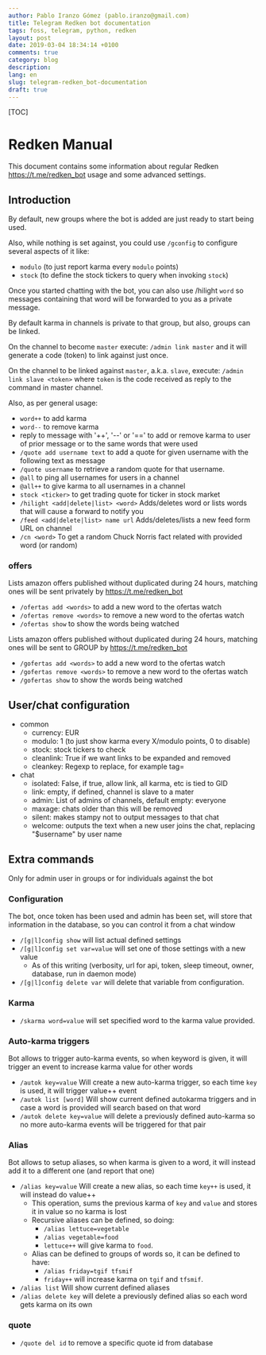 ```yaml
---
author: Pablo Iranzo Gómez (pablo.iranzo@gmail.com)
title: Telegram Redken bot documentation
tags: foss, telegram, python, redken
layout: post
date: 2019-03-04 18:34:14 +0100
comments: true
category: blog
description:
lang: en
slug: telegram-redken_bot-documentation
draft: true
---
```


[TOC]

# Redken Manual

This document contains some information about regular Redken <https://t.me/redken_bot> usage and some advanced settings.

## Introduction

By default, new groups where the bot is added are just ready to start being used.

Also, while nothing is set against, you could use `/gconfig` to configure several aspects of it like:

- `modulo` (to just report karma every `modulo` points)
- `stock` (to define the stock tickers to query when invoking `stock`)

Once you started chatting with the bot, you can also use /hilight `word` so messages containing that word will be forwarded to you as a private message.

By default karma in channels is private to that group, but also, groups can be linked.

On the channel to become `master` execute: `/admin link master` and it will generate a code (token) to link against just once.

On the channel to be linked against `master`, a.k.a. `slave`, execute: `/admin link slave <token>` where `token` is the code received as reply to the command in master channel.

Also, as per general usage:

- `word++` to add karma
- `word--` to remove karma
- reply to message with '++', '--' or '==' to add or remove karma to user of prior message or to the same words that were used
- `/quote add username text` to add a quote for given username with the following text as message
- `/quote username` to retrieve a random quote for that username.
- `@all` to ping all usernames for users in a channel
- `@all++` to give karma to all usernames in a channel
- `stock <ticker>` to get trading quote for ticker in stock market
- `/hilight <add|delete|list> <word>` Adds/deletes word or lists words that will cause a forward to notify you
- `/feed <add|delete|list> name url` Adds/deletes/lists a new feed form URL on channel
- `/cn <word>` To get a random Chuck Norris fact related with provided word (or random)

### offers

Lists amazon offers published without duplicated during 24 hours, matching ones will be sent privately by <https://t.me/redken_bot>

- `/ofertas add <words>` to add a new word to the ofertas watch
- `/ofertas remove <words>` to remove a new word to the ofertas watch
- `/ofertas show` to show the words being watched

Lists amazon offers published without duplicated during 24 hours, matching ones will be sent to GROUP by <https://t.me/redken_bot>

- `/gofertas add <words>` to add a new word to the ofertas watch
- `/gofertas remove <words>` to remove a new word to the ofertas watch
- `/gofertas show` to show the words being watched

## User/chat configuration

- common
    - currency: EUR
    - modulo: 1 (to just show karma every X/modulo points, 0 to disable)
    - stock: stock tickers to check
    - cleanlink: True if we want links to be expanded and removed
    - cleankey: Regexp to replace, for example tag=
- chat
    - isolated: False, if true, allow link, all karma, etc is tied to GID
    - link: empty, if defined, channel is slave to a mater
    - admin: List of admins of channels, default empty: everyone
    - maxage: chats older than this will be removed
    - silent: makes stampy not to output messages to that chat
    - welcome: outputs the text when a new user joins the chat, replacing "$username" by user name

## Extra commands

Only for admin user in groups or for individuals against the bot

### Configuration

The bot, once token has been used and admin has been set, will store that information in the database, so you can control it from a chat window

- `/[g|l]config show` will list actual defined settings
- `/[g|l]config set var=value` will set one of those settings with a new value
    - As of this writing (verbosity, url for api, token, sleep timeout, owner, database, run in daemon mode)
- `/[g|l]config delete var` will delete that variable from configuration.

### Karma

- `/skarma word=value` will set specified word to the karma value provided.

### Auto-karma triggers

Bot allows to trigger auto-karma events, so when keyword is given, it will trigger an event to increase karma value for other words

- `/autok key=value` Will create a new auto-karma trigger, so each time `key` is used, it will trigger value++ event
- `/autok list [word]` Will show current defined autokarma triggers and in case a word is provided will search based on that word
- `/autok delete key=value` will delete a previously defined auto-karma so no more auto-karma events will be triggered for that pair

### Alias

Bot allows to setup aliases, so when karma is given to a word, it will instead add it to a different one (and report that one)

- `/alias key=value` Will create a new alias, so each time `key++` is used, it will instead do value++
    - This operation, sums the previous karma of `key` and `value` and stores it in value so no karma is lost
    - Recursive aliases can be defined, so doing:
        - `/alias lettuce=vegetable`
        - `/alias vegetable=food`
        - `lettuce++` will give karma to `food`.
    - Alias can be defined to groups of words so, it can be defined to have:
        - `/alias friday=tgif tfsmif`
        - `friday++` will increase karma on `tgif` and `tfsmif`.
- `/alias list` Will show current defined aliases
- `/alias delete key` will delete a previously defined alias so each word gets karma on its own

### quote

- `/quote del id` to remove a specific quote id from database
